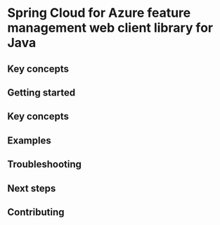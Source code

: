 # Spring Cloud for Azure feature management web client library for Java

## Key concepts
## Getting started
## Key concepts
## Examples
## Troubleshooting
## Next steps
## Contributing
